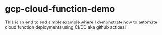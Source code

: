 # gcp-cloud-function-demo

This is an end to end simple example where I demonstrate how to automate cloud function deployments using CI/CD aka github actions!